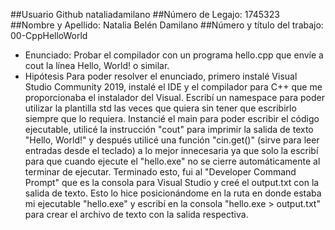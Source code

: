 ##Usuario Github nataliadamilano
##Número de Legajo: 1745323
##Nombre y Apellido: Natalia Belén Damilano
##Número y título del trabajo: 00-CppHelloWorld

- Enunciado: Probar el compilador con un programa hello.cpp que envíe a cout la línea
Hello, World! o similar.
- Hipótesis
Para poder resolver el enunciado, primero instalé Visual Studio Community 2019, instalé el IDE y el compilador para C++ que me proporcionaba el instalador del Visual.
Escribí un namespace para poder utilizar la plantilla std las veces que quiera sin tener que escribirlo siempre que lo requiera.
Instancié el main para poder escribir el código ejecutable, utilicé la instrucción "cout" para imprimir la salida de texto "Hello, World!" y después utilicé una función "cin.get()" (sirve para leer entradas desde el teclado) a lo mejor innecesaria ya que solo la escribí para que cuando ejecute el "hello.exe" no se cierre automáticamente al terminar de ejecutar. Terminado esto, fui al "Developer Command Prompt" que es la consola para Visual Studio y creé el output.txt con la salida de texto. Esto lo hice posicionándome en la ruta en donde estaba mi ejecutable "hello.exe" y escribí en la consola "hello.exe > output.txt" para crear el archivo de texto con la salida respectiva.
